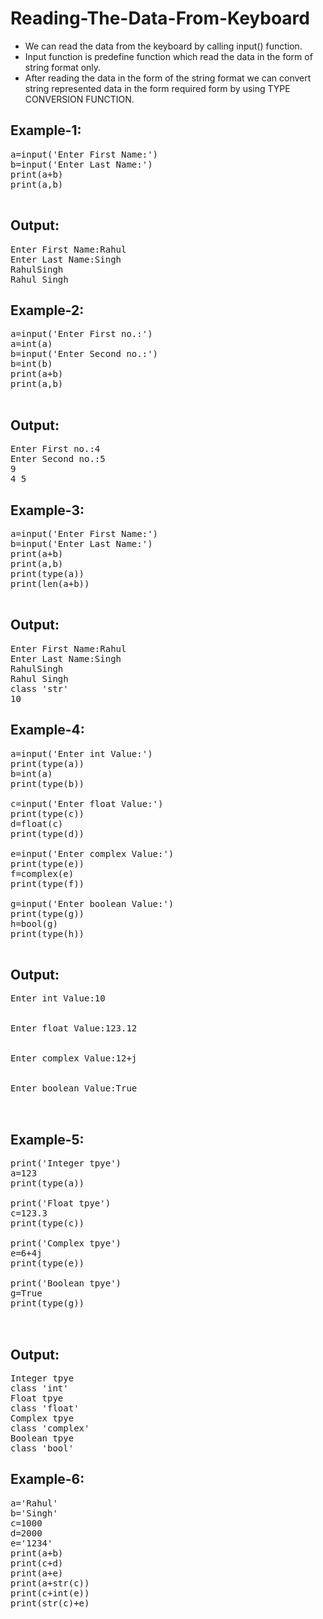 # Reading-The-Data-From-Keyboard

* We can read the data from the keyboard by calling input() function.
* Input function is predefine function which read the data in the form of string format only.
* After reading the data in the form of the string format we can convert string represented data in the form required form by using TYPE CONVERSION FUNCTION.

## Example-1:
<pre>
a=input('Enter First Name:')
b=input('Enter Last Name:')
print(a+b)
print(a,b)

</pre>

## Output:
<pre>
Enter First Name:Rahul
Enter Last Name:Singh
RahulSingh
Rahul Singh
</pre>

## Example-2:
<pre>
a=input('Enter First no.:')
a=int(a)
b=input('Enter Second no.:')
b=int(b)
print(a+b)
print(a,b)

</pre>

## Output:
<pre>
Enter First no.:4
Enter Second no.:5
9
4 5
</pre>

## Example-3:
<pre>
a=input('Enter First Name:')
b=input('Enter Last Name:')
print(a+b)
print(a,b)
print(type(a))
print(len(a+b))

</pre>

## Output:
<pre>
Enter First Name:Rahul
Enter Last Name:Singh
RahulSingh
Rahul Singh
class 'str'
10
</pre>

## Example-4:
<pre>
a=input('Enter int Value:')
print(type(a))
b=int(a)
print(type(b))

c=input('Enter float Value:')
print(type(c))
d=float(c)
print(type(d))

e=input('Enter complex Value:')
print(type(e))
f=complex(e)
print(type(f))

g=input('Enter boolean Value:')
print(type(g))
h=bool(g)
print(type(h))

</pre>

## Output:
<pre>
Enter int Value:10
<class 'str'>
<class 'int'>
Enter float Value:123.12
<class 'str'>
<class 'float'>
Enter complex Value:12+j
<class 'str'>
<class 'complex'>
Enter boolean Value:True
<class 'str'>
<class 'bool'>
</pre>


## Example-5:

<pre>
print('Integer tpye')
a=123
print(type(a))

print('Float tpye')
c=123.3
print(type(c))

print('Complex tpye')
e=6+4j
print(type(e))

print('Boolean tpye')
g=True
print(type(g))


</pre>

## Output:

<pre>
Integer tpye
class 'int'
Float tpye
class 'float'
Complex tpye
class 'complex'
Boolean tpye
class 'bool'
</pre>


## Example-6:

<pre>
a='Rahul'
b='Singh'
c=1000
d=2000
e='1234'
print(a+b)
print(c+d)
print(a+e)
print(a+str(c))
print(c+int(e))
print(str(c)+e)

</pre>
